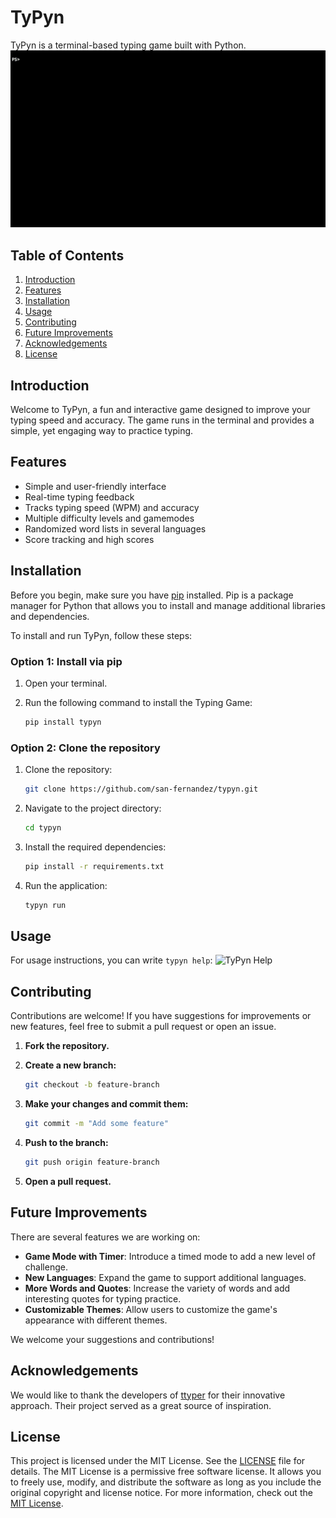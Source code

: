 # TyPyn
TyPyn is a terminal-based typing game built with Python.
![Typyn Demo](typyn/resources/demo.gif)

## Table of Contents
1. [Introduction](#introduction)
2. [Features](#features)
3. [Installation](#installation)
4. [Usage](#usage)
5. [Contributing](#contributing)
6. [Future Improvements](#future-improvements)
7. [Acknowledgements](#acknowledgements)
8. [License](#license)

## Introduction
Welcome to TyPyn, a fun and interactive game designed to improve your typing speed and accuracy. The game runs in the terminal and provides a simple, yet engaging way to practice typing.

## Features
- Simple and user-friendly interface
- Real-time typing feedback
- Tracks typing speed (WPM) and accuracy
- Multiple difficulty levels and gamemodes
- Randomized word lists in several languages
- Score tracking and high scores

## Installation
Before you begin, make sure you have [pip](https://pip.pypa.io/en/stable/installation/) installed. Pip is a package manager for Python that allows you to install and manage additional libraries and dependencies.

To install and run TyPyn, follow these steps:

### Option 1: Install via pip
1. Open your terminal.
2. Run the following command to install the Typing Game:

   ```bash
   pip install typyn

### Option 2: Clone the repository
1. Clone the repository:

   ```bash
   git clone https://github.com/san-fernandez/typyn.git

2. Navigate to the project directory:

   ```bash
   cd typyn

3. Install the required dependencies:

   ```bash
   pip install -r requirements.txt

4. Run the application:

   ```bash
   typyn run

## Usage
For usage instructions, you can write `typyn help`:
![TyPyn Help](typyn/resources/help.png)

## Contributing

Contributions are welcome! If you have suggestions for improvements or new features, feel free to submit a pull request or open an issue.

1. **Fork the repository.**

2. **Create a new branch:**

   ```bash
   git checkout -b feature-branch

3. **Make your changes and commit them:**

   ```bash
   git commit -m "Add some feature"

4. **Push to the branch:**

   ```bash
   git push origin feature-branch

5. **Open a pull request.**

## Future Improvements

There are several features we are working on:

- **Game Mode with Timer**: Introduce a timed mode to add a new level of challenge.
- **New Languages**: Expand the game to support additional languages.
- **More Words and Quotes**: Increase the variety of words and add interesting quotes for typing practice.
- **Customizable Themes**: Allow users to customize the game's appearance with different themes.

We welcome your suggestions and contributions!

## Acknowledgements

We would like to thank the developers of [ttyper](https://github.com/max-niederman/ttyper) for their innovative approach. Their project served as a great source of inspiration.

## License
This project is licensed under the MIT License. See the [LICENSE](LICENSE) file for details.
The MIT License is a permissive free software license. It allows you to freely use, modify, and distribute the software as long as you include the original copyright and license notice. For more information, check out the [MIT License](https://opensource.org/licenses/MIT).
